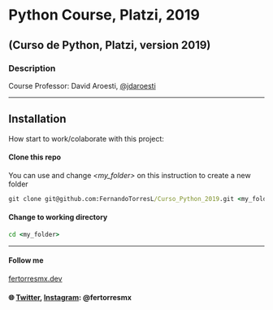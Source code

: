 # Python Course, Platzi, 2019

## (Curso de Python, Platzi, version 2019)

### Description

Course Professor: David Aroesti, [@jdaroesti](https://twitter.com/jdaroesti)

---

## Installation

How start to work/colaborate with this project:

#### Clone this repo

You can use and change *_<my_folder>_* on this instruction to create a new folder

```cmd
git clone git@github.com:FernandoTorresL/Curso_Python_2019.git <my_folder>
```

#### Change to working directory

```cmd
cd <my_folder>
```
---

#### Follow me 
[fertorresmx.dev](https://fertorresmx.dev/)

#### :globe_with_meridians: [Twitter](https://twitter.com/FerTorresMx), [Instagram](https://www.instagram.com/fertorresmx/): @fertorresmx
